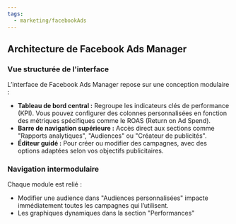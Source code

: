 ```yaml
---
tags:
  - marketing/facebookAds
---
```






## **Architecture de Facebook Ads Manager**

### **Vue structurée de l'interface**

L’interface de Facebook Ads Manager repose sur une conception modulaire :

- **Tableau de bord central :** Regroupe les indicateurs clés de performance (KPI). Vous pouvez configurer des colonnes personnalisées en fonction des métriques spécifiques comme le ROAS (Return on Ad Spend).
- **Barre de navigation supérieure :** Accès direct aux sections comme "Rapports analytiques", "Audiences" ou "Créateur de publicités".
- **Éditeur guidé :** Pour créer ou modifier des campagnes, avec des options adaptées selon vos objectifs publicitaires.

### **Navigation intermodulaire**

Chaque module est relié :
- Modifier une audience dans "Audiences personnalisées" impacte immédiatement toutes les campagnes qui l’utilisent.
- Les graphiques dynamiques dans la section "Performances"